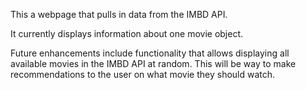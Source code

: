 This a webpage that pulls in data from the IMBD API.

It currently displays information about one movie object.

  Future enhancements include functionality that allows displaying all available movies in the IMBD API at random. This will be way to make recommendations to the user on what movie they should watch.
